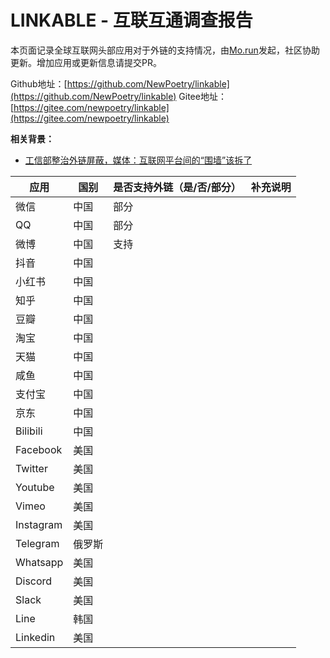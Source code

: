 # LINKABLE - 互联互通调查报告

本页面记录全球互联网头部应用对于外链的支持情况，由[Mo.run](http://mo.run)发起，社区协助更新。增加应用或更新信息请提交PR。

Github地址：[https://github.com/NewPoetry/linkable](https://github.com/NewPoetry/linkable)
Gitee地址：[https://gitee.com/newpoetry/linkable](https://gitee.com/newpoetry/linkable)

**相关背景：**

* [工信部整治外链屏蔽，媒体：互联网平台间的“围墙”该拆了](https://m.thepaper.cn/newsDetail_forward_14638135)


| 应用 | 国别 | 是否支持外链（是/否/部分） | 补充说明 |
| -------- | -------- | -------- | -------- |
| 微信 | 中国 | 部分 |  |
| QQ | 中国 | 部分 |  |
| 微博 | 中国 | 支持 |  |
| 抖音 | 中国 |  |  |
| 小红书 | 中国 |  |  |
| 知乎 | 中国 |  |  |
| 豆瓣 | 中国 |  |  |
| 淘宝 | 中国 |  |  |
| 天猫 | 中国 |  |  |
| 咸鱼 | 中国 |  |  |
| 支付宝 | 中国 |  |  |
| 京东 | 中国 |  |  |
| Bilibili | 中国 |  |  |
| Facebook | 美国 |  |  |
| Twitter | 美国 |  |  |
| Youtube | 美国 |  |  |
| Vimeo | 美国 |  |  |
| Instagram | 美国 |  |  |
| Telegram | 俄罗斯 |  |  |
| Whatsapp | 美国 |  |  |
| Discord | 美国 |  |  |
| Slack | 美国 |  |  |
| Line | 韩国 |  |  |
| Linkedin | 美国 |  |  |
